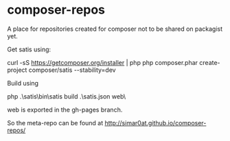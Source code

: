 composer-repos
==============

A place for repositories created for composer not to be shared on packagist yet.

Get satis using:

curl -sS https://getcomposer.org/installer | php
php composer.phar create-project composer/satis --stability=dev

Build using

php .\satis\bin\satis build .\satis.json web\

web is exported in the gh-pages branch.

So the meta-repo can be found at http://simar0at.github.io/composer-repos/
